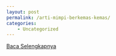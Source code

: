 ```yaml
---
layout: post
permalink: /arti-mimpi-berkemas-kemas/
categories:
    - Uncategorized
---
```


[Baca Selengkapnya](/05)